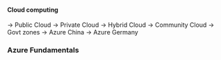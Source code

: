
#### Cloud computing
 -> Public Cloud
 -> Private Cloud
 -> Hybrid Cloud
 -> Community Cloud
    -> Govt zones
    -> Azure China
    -> Azure Germany

### Azure Fundamentals


